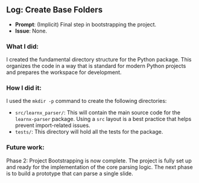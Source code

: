 ## Log: Create Base Folders

- **Prompt**: (Implicit) Final step in bootstrapping the project.
- **Issue**: None.

### What I did:

I created the fundamental directory structure for the Python package. This organizes the code in a way that is standard for modern Python projects and prepares the workspace for development.

### How I did it:

I used the `mkdir -p` command to create the following directories:

-   `src/learnx_parser/`: This will contain the main source code for the `learnx-parser` package. Using a `src` layout is a best practice that helps prevent import-related issues.
-   `tests/`: This directory will hold all the tests for the package.

### Future work:

Phase 2: Project Bootstrapping is now complete. The project is fully set up and ready for the implementation of the core parsing logic. The next phase is to build a prototype that can parse a single slide.
